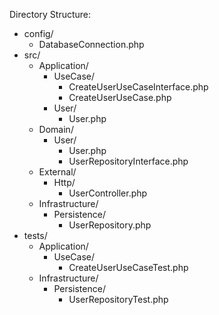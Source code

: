 Directory Structure:

- config/
    - DatabaseConnection.php
- src/
    - Application/
        - UseCase/
            - CreateUserUseCaseInterface.php
            - CreateUserUseCase.php
        - User/
            - User.php
    - Domain/
        - User/
            - User.php
            - UserRepositoryInterface.php
    - External/
        - Http/
            - UserController.php
    - Infrastructure/
        - Persistence/
            - UserRepository.php
- tests/
    - Application/
        - UseCase/
            - CreateUserUseCaseTest.php
    - Infrastructure/
        - Persistence/
            - UserRepositoryTest.php

